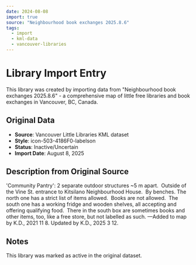 ```yaml
---
date: 2024-08-08
import: true
source: "Neighbourhood book exchanges 2025.8.6"
tags:
  - import
  - kml-data
  - vancouver-libraries
---
```


# Library Import Entry

This library was created by importing data from "Neighbourhood book exchanges 2025.8.6" - a comprehensive map of little free libraries and book exchanges in Vancouver, BC, Canada.

## Original Data

- **Source**: Vancouver Little Libraries KML dataset
- **Style**: icon-503-4186F0-labelson
- **Status**: Inactive/Uncertain
- **Import Date**: August 8, 2025

## Description from Original Source

'Community Pantry': 2 separate outdoor structures ~5 m apart.  Outside of the Vine St. entrance to Kitsilano Neighbourhood House.  
By benches.
The north one has a strict list of items allowed.  Books are not allowed.  
The south one has a working fridge and wooden shelves, all accepting and offering qualifying food.  
There in the south box are sometimes books and other items, too, like a free store, but not labelled as such.
—Added to map by K.D., 2021 11 8.
Updated by K.D., 2025 3 12.



## Notes

This library was marked as active in the original dataset.
